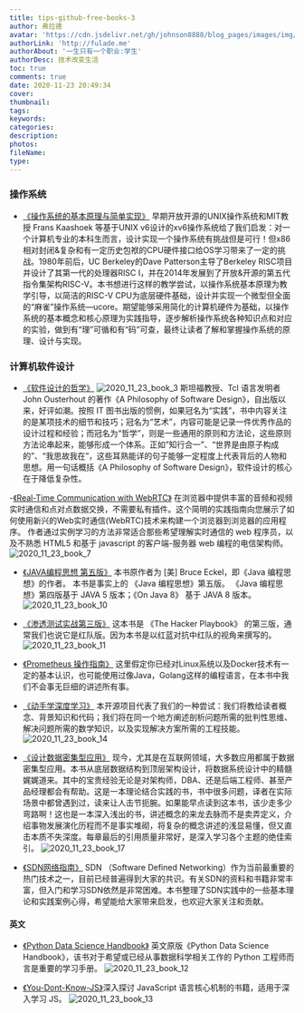 ```yaml
---
title: tips-github-free-books-3
author: 弗拉德
avatar: 'https://cdn.jsdelivr.net/gh/johnson8888/blog_pages/images/img/avatar.jpg'
authorLink: 'http://fulade.me'
authorAbout: '一生只有一个职业:学生'
authorDesc: 技术改变生活
toc: true
comments: true
date: 2020-11-23 20:49:34
cover:
thumbnail:
tags:
keywords:
categories:
description:
photos:
fileName:
type:
---
```




### 操作系统

- [《操作系统的基本原理与简单实现》](https://github.com/chyyuu/simple_os_book)
早期开放开源的UNIX操作系统和MIT教授 Frans Kaashoek 等基于UNIX v6设计的xv6操作系统给了我们启发：对一个计算机专业的本科生而言，设计实现一个操作系统有挑战但是可行！但x86相对封闭&复杂和有一定历史包袱的CPU硬件接口给OS学习带来了一定的挑战。1980年前后，UC Berkeley的Dave Patterson主导了Berkeley RISC项目并设计了其第一代的处理器RISC I，并在2014年发展到了开放&开源的第五代指令集架构RISC-V。本书想进行这样的教学尝试，以操作系统基本原理为教学引导，以简洁的RISC-V CPU为底层硬件基础，设计并实现一个微型但全面的“麻雀”操作系统—ucore。期望能够采用简化的计算机硬件为基础，以操作系统的基本概念和核心原理为实践指导，逐步解析操作系统各种知识点和对应的实验，做到有“理”可循和有“码”可查，最终让读者了解和掌握操作系统的原理、设计与实现。

### 计算机软件设计

- [《软件设计的哲学》](https://github.com/gdut-yy/A-Philosophy-of-Software-Design-zh)
![2020_11_23_book_3](https://cdn.jsdelivr.net/gh/johnson8888/blog_pages/images/2020_11_23_book_3.jpeg)
斯坦福教授、Tcl 语言发明者 John Ousterhout 的著作《A Philosophy of Software Design》，自出版以来，好评如潮。按照 IT 图书出版的惯例，如果冠名为“实践”，书中内容关注的是某项技术的细节和技巧；冠名为“艺术”，内容可能是记录一件优秀作品的设计过程和经验；而冠名为“哲学”，则是一些通用的原则和方法论，这些原则方法论串起来，能够形成一个体系。正如”知行合一”、“世界是由原子构成的”、“我思故我在”，这些耳熟能详的句子能够一定程度上代表背后的人物和思想。用一句话概括《A Philosophy of Software Design》，软件设计的核心在于降低复杂性。


-[《Real-Time Communication with WebRTC》](https://github.com/a-wing/webrtc-book-cn)
在浏览器中提供丰富的音频和视频实时通信和点对点数据交换，不需要私有插件。这个简明的实践指南向您展示了如何使用新兴的Web实时通信(WebRTC)技术来构建一个浏览器到浏览器的应用程序。
作者通过实例学习的方法非常适合那些希望理解实时通信的 web 程序员，以及不熟悉 HTML5 和基于 javascript 的客户端-服务器 web 编程的电信架构师。
![2020_11_23_book_7](https://cdn.jsdelivr.net/gh/johnson8888/blog_pages/images/2020_11_23_book_7.jpeg)



- [《JAVA编程思想 第五版》](https://github.com/LingCoder/OnJava8)
本书原作者为 [美] Bruce Eckel，即《Java 编程思想》的作者。
本书是事实上的 《Java 编程思想》第五版。
《Java 编程思想》第四版基于 JAVA 5 版本；《On Java 8》 基于 JAVA 8 版本。
![2020_11_23_book_10](https://cdn.jsdelivr.net/gh/johnson8888/blog_pages/images/2020_11_23_book_10.jpg)



- [《渗透测试实战第三版》](https://github.com/Snowming04/The-Hacker-Playbook-3-Translation)
这本书是 《The Hacker Playbook》 的第三版，通常我们也说它是红队版。因为本书是以红蓝对抗中红队的视角来撰写的。
![2020_11_23_book_11](https://cdn.jsdelivr.net/gh/johnson8888/blog_pages/images/2020_11_23_book_11.jpg)

- [《Prometheus 操作指南》](https://github.com/yunlzheng/prometheus-book)
这里假定你已经对Linux系统以及Docker技术有一定的基本认识，也可能使用过像Java，Golang这样的编程语言，在本书中我们不会事无巨细的讲述所有事。

- [《动手学深度学习》](https://github.com/d2l-ai/d2l-zh)
本开源项目代表了我们的一种尝试：我们将教给读者概念、背景知识和代码；我们将在同一个地方阐述剖析问题所需的批判性思维、解决问题所需的数学知识，以及实现解决方案所需的工程技能。
![2020_11_23_book_14](https://cdn.jsdelivr.net/gh/johnson8888/blog_pages/images/2020_11_23_book_14.png)




- [《设计数据密集型应用》](https://github.com/Vonng/ddia)
​ 现今，尤其是在互联网领域，大多数应用都属于数据密集型应用。本书从底层数据结构到顶层架构设计，将数据系统设计中的精髓娓娓道来。其中的宝贵经验无论是对架构师，DBA、还是后端工程师、甚至产品经理都会有帮助。这是一本理论结合实践的书，书中很多问题，译者在实际场景中都曾遇到过，读来让人击节扼腕。如果能早点读到这本书，该少走多少弯路啊！这也是一本深入浅出的书，讲述概念的来龙去脉而不是卖弄定义，介绍事物发展演化历程而不是事实堆砌，将复杂的概念讲述的浅显易懂，但又直击本质不失深度。每章最后的引用质量非常好，是深入学习各个主题的绝佳索引。
![2020_11_23_book_17](https://cdn.jsdelivr.net/gh/johnson8888/blog_pages/images/2020_11_23_book_17.jpeg)


- [《SDN网络指南》](https://github.com/feiskyer/sdn-handbook)
SDN （Software Defined Networking）作为当前最重要的热门技术之一，目前已经普遍得到大家的共识。有关SDN的资料和书籍非常丰富，但入门和学习SDN依然是非常困难。本书整理了SDN实践中的一些基本理论和实践案例心得，希望能给大家带来启发，也欢迎大家关注和贡献。








#### 英文


- [《Python Data Science Handbook》](https://github.com/jakevdp/PythonDataScienceHandbook)
英文原版《Python Data Science Handbook》，该书对于希望或已经从事数据科学相关工作的 Python 工程师而言是重要的学习手册。
![2020_11_23_book_12](https://cdn.jsdelivr.net/gh/johnson8888/blog_pages/images/2020_11_23_book_12.png)


- [《You-Dont-Know-JS》](https://github.com/getify/You-Dont-Know-JS)深入探讨 JavaScript 语言核心机制的书籍，适用于深入学习 JS。
![2020_11_23_book_13](https://cdn.jsdelivr.net/gh/johnson8888/blog_pages/images/2020_11_23_book_13.png)



<!--整理到第35期-->